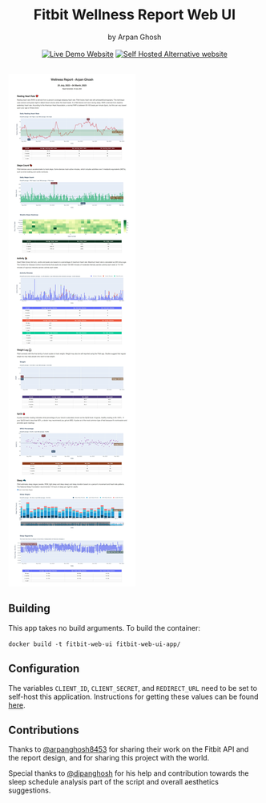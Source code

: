 <center><h1>Fitbit Wellness Report Web UI</h1>
<span>by Arpan Ghosh</span>
<br><br>
<a href="https://fitbit-api-web-ui.onrender.com/"><img src="https://img.shields.io/badge/Live_Demo-Website-blue" alt="Live Demo Website" /></a> <a href="https://fitbit-api-web-ui.onrender.com/"><img src="https://img.shields.io/badge/Self_Hosted-Alternative-green" alt="Self Hosted Alternative website" /></a>
</center>

<br>

![screenshot](help/Fitbit_Wellness_Report_Final_v2.jpg)

## Building

This app takes no build arguments. To build the container:

`docker build -t fitbit-web-ui fitbit-web-ui-app/`

## Configuration

The variables `CLIENT_ID`, `CLIENT_SECRET`, and `REDIRECT_URL` need to be set to self-host this application. Instructions for getting these values can be found [here](https://dev.fitbit.com/build/reference/web-api/developer-guide/getting-started/).

## Contributions

Thanks to [@arpanghosh8453](https://github.com/arpanghosh8453) for sharing their work on the Fitbit API and the report design, and for sharing this project with the world.

Special thanks to [@dipanghosh](https://github.com/dipanghosh) for his help and contribution towards the sleep schedule analysis part of the script and overall aesthetics suggestions. 
